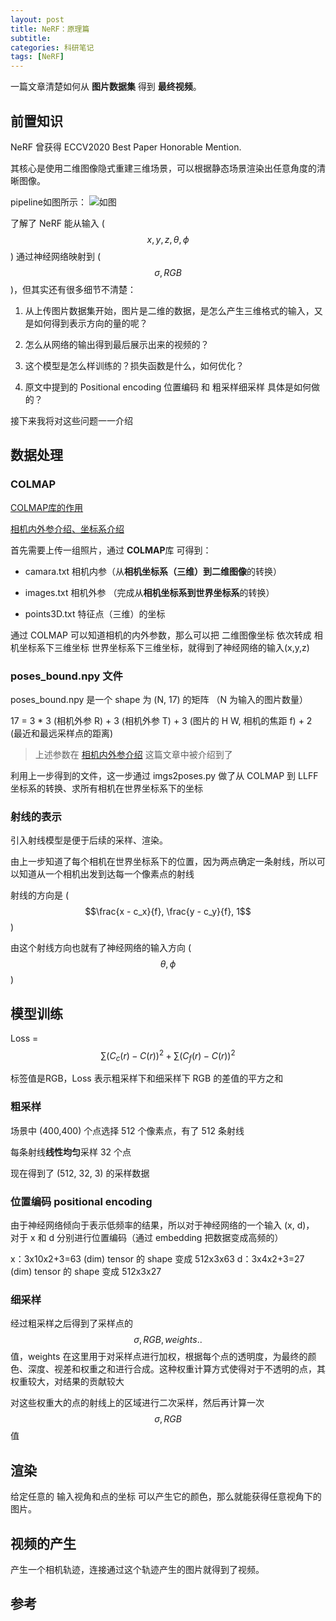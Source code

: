 ```yaml
---
layout: post
title: NeRF：原理篇
subtitle: 
categories: 科研笔记
tags: [NeRF]
---
```

一篇文章清楚如何从 **图片数据集** 得到 **最终视频**。

## 前置知识
<!-- ![1](https://picst.sunbangyan.cn/2023/12/23/3c3bb1316ed2b95e593b153177f7c764.jpeg) -->
NeRF 曾获得 ECCV2020 Best Paper Honorable Mention.

其核心是使用二维图像隐式重建三维场景，可以根据静态场景渲染出任意角度的清晰图像。

pipeline如图所示：
![如图](https://picdl.sunbangyan.cn/2023/12/23/17951abffa9a80e6876e269f4e7c6b77.jpeg)

了解了 NeRF 能从输入 ($$x,y,z, \theta, \phi$$) 通过神经网络映射到 ($$ \sigma, RGB$$)，但其实还有很多细节不清楚：

1. 从上传图片数据集开始，图片是二维的数据，是怎么产生三维格式的输入，又是如何得到表示方向的量的呢？

2. 怎么从网络的输出得到最后展示出来的视频的？

3. 这个模型是怎么样训练的？损失函数是什么，如何优化？

4. 原文中提到的 Positional encoding 位置编码 和 粗采样细采样 具体是如何做的？

接下来我将对这些问题一一介绍

## 数据处理
### COLMAP
[COLMAP库的作用](https://blog.csdn.net/qq_30565883/article/details/127907414)

[相机内外参介绍、坐标系介绍](https://zhuanlan.zhihu.com/p/593204605?utm_id=0)

首先需要上传一组照片，通过 **COLMAP**库 可得到：
- camara.txt 相机内参（从**相机坐标系（三维）**到**二维图像**的转换）

- images.txt 相机外参 （完成从**相机坐标系到世界坐标系**的转换）

- points3D.txt 特征点（三维）的坐标

通过 COLMAP 可以知道相机的内外参数，那么可以把 二维图像坐标 依次转成 相机坐标系下三维坐标 世界坐标系下三维坐标，就得到了神经网络的输入(x,y,z)

### poses_bound.npy 文件
poses_bound.npy 是一个 shape 为 (N, 17) 的矩阵 （N 为输入的图片数量）

17 = 3 * 3 (相机外参 R) + 3 (相机外参 T) + 3 (图片的 H W, 相机的焦距 f) + 2 (最近和最远采样点的距离)

> 上述参数在 [相机内外参介绍](https://zhuanlan.zhihu.com/p/593204605?utm_id=0) 这篇文章中被介绍到了

利用上一步得到的文件，这一步通过 imgs2poses.py 做了从 COLMAP 到 LLFF 坐标系的转换、求所有相机在世界坐标系下的坐标

### 射线的表示
引入射线模型是便于后续的采样、渲染。

由上一步知道了每个相机在世界坐标系下的位置，因为两点确定一条射线，所以可以知道从一个相机出发到达每一个像素点的射线

射线的方向是 ($$\frac{x - c_x}{f}, \frac{y - c_y}{f}, 1$$)

由这个射线方向也就有了神经网络的输入方向 ($$\theta, \phi$$)


## 模型训练

Loss = $$\sum(C_c(r) - C(r)) ^ 2 + \sum(C_f(r) - C(r)) ^ 2$$

标签值是RGB，Loss 表示粗采样下和细采样下 RGB 的差值的平方之和

### 粗采样
场景中 (400,400) 个点选择 512 个像素点，有了 512 条射线

每条射线**线性均匀**采样 32 个点

现在得到了 (512, 32, 3) 的采样数据

### 位置编码 positional encoding
由于神经网络倾向于表示低频率的结果，所以对于神经网络的一个输入 (x, d)， 对于 x 和 d 分别进行位置编码（通过 embedding 把数据变成高频的）

x：3x10x2+3=63 (dim)  tensor 的 shape 变成 512x3x63
d：3x4x2+3=27 (dim)   tensor 的 shape 变成 512x3x27

### 细采样
经过粗采样之后得到了采样点的 $$\sigma, RGB, weights..$$ 值，weights 在这里用于对采样点进行加权，根据每个点的透明度，为最终的颜色、深度、视差和权重之和进行合成。这种权重计算方式使得对于不透明的点，其权重较大，对结果的贡献较大

对这些权重大的点的射线上的区域进行二次采样，然后再计算一次 $$\sigma, RGB$$ 值

## 渲染
给定任意的 输入视角和点的坐标 可以产生它的颜色，那么就能获得任意视角下的图片。

## 视频的产生
产生一个相机轨迹，连接通过这个轨迹产生的图片就得到了视频。

## 参考
[](https://blog.csdn.net/qq_45752541/article/details/130072505)
